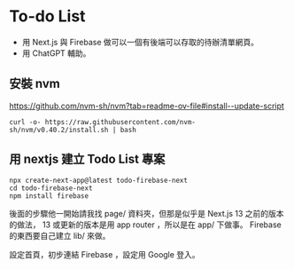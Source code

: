 # To-do List

- 用 Next.js 與 Firebase 做可以一個有後端可以存取的待辦清單網頁。
- 用 ChatGPT 輔助。

## 安裝 nvm

https://github.com/nvm-sh/nvm?tab=readme-ov-file#install--update-script

```
curl -o- https://raw.githubusercontent.com/nvm-sh/nvm/v0.40.2/install.sh | bash
```

## 用 nextjs 建立 Todo List 專案

```
npx create-next-app@latest todo-firebase-next
cd todo-firebase-next
npm install firebase
```

後面的步驟他一開始請我找 page/ 資料夾，但那是似乎是 Next.js 13 之前的版本的做法， 13 或更新的版本是用 app router ，所以是在 app/ 下做事。 Firebase 的東西要自己建立 lib/ 來做。

設定首頁，初步連結 Firebase ，設定用 Google 登入。